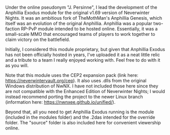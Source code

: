 Under the online pseudonym "J. Persinne", I lead the development of the Anphillia Exodus module for the original v1.69 version of Neverwinter Nights. It was an ambitious fork of TheMothMan's Anphillia Genesis, which itself was an evolution of the original Anphillia. Anphillia was a popular two-faction RP-PvP module intended to be hosted online. Essentially, it was a small-scale MMO that encouraged teams of players to work together to claim victory on the battlefield.

Initially, I considered this module proprietary, but given that Anphillia Exodus has not been officially hosted in years, I've uploaded it as a neat little relic and a tribute to a team I really enjoyed working with. Feel free to do with it as you will.

Note that this module uses the CEP2 expansion pack (link here: https://neverwintervault.org/cep). It also uses .dlls from the original Windows distribution of NwNX. I have not included those here since they are not compatible with the Enhanced Edition of Neverwinter Nights; I would instead recommend porting the project to the newer Linux branch (information here: https://nwnxee.github.io/unified/).

Beyond that, all you need to get Anphillia Exodus running is the module (included in the modules folder) and the .2das intended for the override folder. The "source" folder is also included here for convenient viewership online.
